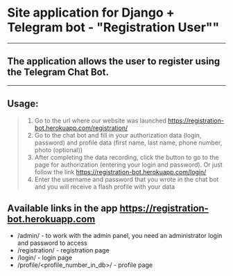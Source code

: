 # **Site application for Django + Telegram bot - "Registration User""**
___
## The application allows the user to register using the Telegram Сhat Bot.

___

## Usage:

> 1. Go to the url where our website was launched https://registration-bot.herokuapp.com/registration/
> 2. Go to the chat bot and fill in your authorization data (login, password) and profile data (first name, last name, phone number, photo (optional))
> 3. After completing the data recording, click the button to go to the page for authorization (entering your login and password). Or just follow the link https://registration-bot.herokuapp.com/login/
> 4. Enter the username and password that you wrote in the chat bot and you will receive a flash profile with your data



## Аvailable links in the app https://registration-bot.herokuapp.com
 + /admin/ - to work with the admin panel, you need an administrator login and password to access
 + /registration/ - registration page
 + /login/ - login page
 + /profile/<profile_number_in_db>/ - profile page

